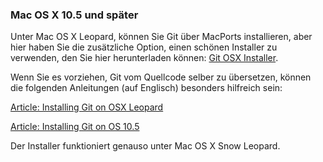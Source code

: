### Mac OS X 10.5 und später ###

Unter Mac OS X Leopard, können Sie Git über MacPorts installieren, aber
hier haben Sie die zusätzliche Option, einen schönen Installer zu
verwenden, den Sie hier herunterladen können: [Git OSX
Installer](http://code.google.com/p/git-osx-installer/downloads/list?can=3).

Wenn Sie es vorziehen, Git vom Quellcode selber zu übersetzen, können
die folgenden Anleitungen (auf Englisch) besonders hilfreich sein:

[Article: Installing Git on OSX Leopard](http://solutions.treypiepmeier.com/2008/02/25/installing-git-on-os-x-leopard/)

[Article: Installing Git on OS 10.5](http://dysinger.net/2007/12/30/installing-git-on-mac-os-x-105-leopard/)

Der Installer funktioniert genauso unter Mac OS X Snow Leopard.